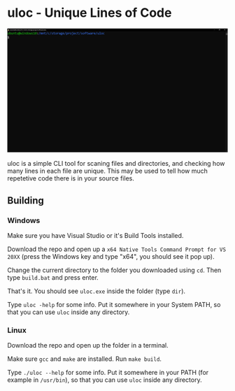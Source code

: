 # uloc - Unique Lines of Code

![uloc demo](demo.gif)

uloc is a simple CLI tool for scaning files and directories, and checking how many lines in each file are unique. This may be used to tell how much repetetive code there is in your source files.

## Building

### Windows

Make sure you have Visual Studio or it's Build Tools installed.

Download the repo and open up a `x64 Native Tools Command Prompt for VS 20XX` (press the Windows key and type "x64", you should see it pop up).

Change the current directory to the folder you downloaded using `cd`. Then type `build.bat` and press enter.

That's it. You should see `uloc.exe` inside the folder (type `dir`).

Type `uloc -help` for some info. Put it somewhere in your System PATH, so that you can use `uloc` inside any directory.

### Linux

Download the repo and open up the folder in a terminal.

Make sure `gcc` and `make` are installed. Run `make build`.

Type `./uloc --help` for some info. Put it somewhere in your PATH (for example in `/usr/bin`), so that you can use `uloc` inside any directory.
